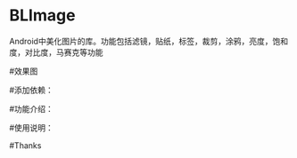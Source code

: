 # BLImage
Android中美化图片的库。功能包括滤镜，贴纸，标签，裁剪，涂鸦，亮度，饱和度，对比度，马赛克等功能

#效果图


#添加依赖：


#功能介绍：


#使用说明：


#Thanks
